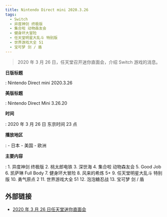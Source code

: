 ```yaml
---
title: Nintendo Direct mini 2020.3.26
tags:
  - Switch
  - 异度神剑 终极版
  - 集合啦 动物森友会
  - 健身环大冒险
  - 任天堂明星大乱斗 特别版
  - 世界游戏大全 51
  - 宝可梦 剑 / 盾
---
```


> 2020 年 3 月 26 日，任天堂召开迷你直面会，介绍 Switch 游戏的消息。

**日版标题**

:   Nintendo Direct mini 2020.3.26

**美版标题**

:   Nintendo Direct Mini 3.26.20

**时间**

:   2020 年 3 月 26 日 东京时间 23 点

**播放地区**

:   - 日本
    - 美国
    - 欧洲

**主要内容**

:   1. 异度神剑 终极版
    2. 桃太郎电铁
    3. 深世海
    4. 集合啦 动物森友会
    5. Good Job
    6. 凯萨琳 Full Body
    7. 健身环大冒险
    8. 风来的希炼 5+
    9. 任天堂明星大乱斗 特别版
    10. 勇气原点 2
    11. 世界游戏大全 51
    12. 泡泡糖忍战
    13. 宝可梦 剑 / 盾

## 外部链接

- [2020 年 3 月 26 日任天堂迷你直面会](https://www.bilibili.com/video/BV1ja411c7VX/)
